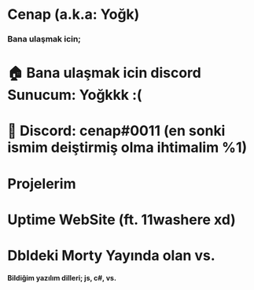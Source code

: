 # Cenap (a.k.a: Yoğk)

### Bana ulaşmak icin;
# 🏠 Bana ulaşmak icin discord Sunucum: Yoğkkk :(
# 👨 Discord: cenap#0011 (en sonki ismim deiştirmiş olma ihtimalim %1)


# Projelerim
# Uptime WebSite (ft. 11washere xd)
# Dbldeki Morty Yayında olan vs.

#### Bildiğim yazılım dilleri; js, c#, vs.

